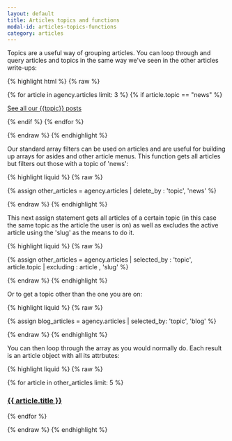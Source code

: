 ```yaml
---
layout: default
title: Articles topics and functions
modal-id: articles-topics-functions
category: articles
---
```

Topics are a useful way of grouping articles. You can loop through and query articles and topics in the same way we've seen in the other articles write-ups:

{% highlight html %}
{% raw %}

{% for article in agency.articles limit: 3 %}
 {% if article.topic == "news" %}
  <div class="promo-panel">
   <p>
    <a href="/articles/topic-{{topic}}">See all our {{topic}} posts</a>
   </p>
  </div>
 {% endif %}
{% endfor %}

{% endraw %}
{% endhighlight %}

Our standard array filters can be used on articles and are useful for building up arrays for asides and other article menus. This function gets all articles but filters out those with a topic of 'news':

{% highlight liquid %}
{% raw %}

{% assign other_articles = agency.articles | delete_by : 'topic', 'news' %}
 
{% endraw %}
{% endhighlight %}

This next assign statement gets all articles of a certain topic (in this case the same topic as the article the user is on) as well as excludes the active article using the 'slug' as the means to do it.

{% highlight liquid %}
{% raw %}

{% assign other_articles = agency.articles | selected_by : 'topic', article.topic | excluding : article , 'slug' %}

{% endraw %}
{% endhighlight %}

Or to get a topic other than the one you are on:

{% highlight liquid %}
{% raw %}

{% assign blog_articles = agency.articles | selected_by: 'topic', 'blog' %}

{% endraw %}
{% endhighlight %}

You can then loop through the array as you would normally do. Each result is an article object with all its attrbutes:

{% highlight liquid %}
{% raw %}

{% for article in other_articles limit: 5 %}
 <div class="promo-panel grey similar-article">
   <a href="/articles/{{ article.slug }}"><h3>{{ article.title }}</h3></a>
 </div>
{% endfor %}

{% endraw %}
{% endhighlight %}
